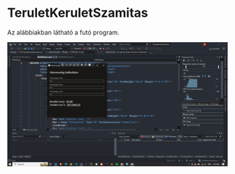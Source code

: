 # TeruletKeruletSzamitas

Az alábbiakban látható a futó program.

![Kép a program fottatásáról](https://github.com/bsze2tespet/TeruletKeruletSzamitas/blob/main/TerKerSzam.png)
